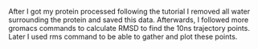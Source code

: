 After I got my protein processed following the tutorial I removed all water surrounding the protein and saved this data. Afterwards, I followed more gromacs commands to calculate RMSD to find the 10ns trajectory points. Later I used rms command to be able to gather and plot these points. 
